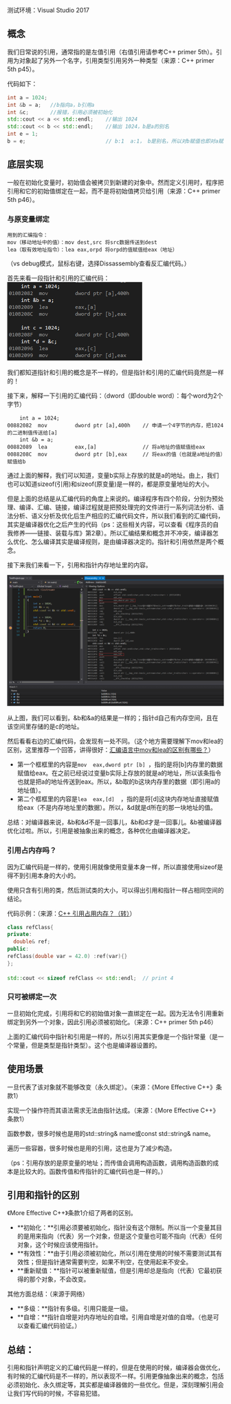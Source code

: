 测试环境：Visual Studio 2017

## 概念

我们日常说的引用，通常指的是左值引用（右值引用请参考C++ primer 5th）。引用为对象起了另外一个名字，引用类型引用另外一种类型（来源：C++ primer 5th p45）。

代码如下：

```c++
int a = 1024; 
int &b = a;   //b指向a，b引用a	
int &c;       //报错，引用必须被初始化
std::cout << a << std::endl;	//输出 1024
std::cout << b << std::endl;   	//输出 1024，b是a的别名
int e = 1;
b = e;							// b:1  a:1， b是别名，所以对b赋值也即对a赋值
```

## 底层实现

一般在初始化变量时，初始值会被拷贝到新建的对象中。然而定义引用时，程序把引用和它的初始值绑定在一起，而不是将初始值拷贝给引用（来源：C++ primer 5th p46）。

### 与原变量绑定

```
用到的汇编指令：
mov（移动地址中的值）：mov dest,src 将src数据传送到dest
lea（取有效地址指令）：lea eax,orpd 将orpd的值赋值给eax（地址）
```

（vs debug模式，鼠标右键，选择Dissassembly查看反汇编代码。）

首先来看一段指针和引用的汇编代码：
![](汇编代码.png)

我们都知道指针和引用的概念是不一样的，但是指针和引用的汇编代码竟然是一样的！

接下来，解释一下引用的汇编代码：（dword（即double word）：每个word为2个字节）

```
	int a = 1024;
00882082  mov         dword ptr [a],400h  	// 申请一个4字节的内存，把1024的二进制值传送给[a]
	int &b = a;
00882089  lea         eax,[a]  				// 将a地址的值赋值给eax
0088208C  mov         dword ptr [b],eax		// 将eax的值（也就是a地址的值）赋值给b
```

通过上面的解释，我们可以知道，变量b实际上存放的就是a的地址。由上，我们也可以知道sizeof(引用)和sizeof(原变量)是一样的，都是原变量地址的大小。

但是上面的总结是从汇编代码的角度上来说的。编译程序有四个阶段，分别为预处理、编译、汇编、链接，编译过程就是把预处理完的文件进行一系列词法分析、语法分析、语义分析及优化后生产相应的汇编代码文件，所以我们看到的汇编代码，其实是编译器优化之后产生的代码（ps：这些相关内容，可以查看《程序员的自我修养——链接、装载与库》第2章）。所以汇编结果和概念并不冲突，编译器怎么优化、怎么编译其实是编译规则，是由编译器决定的。指针和引用依然是两个概念。

接下来我们来看一下，引用和指针内存地址里的内容。

![](引用地址.png)

从上图，我们可以看到，&b和&a的结果是一样的；指针d自己有内存空间，且在该空间里存储的是c的地址。

然后看看右边的汇编代码，会发现有一处不同。（这个地方需要理解下mov和lea的区别，这里推荐一个回答，讲得很好：[汇编语言中mov和lea的区别有哪些？]( https://www.zhihu.com/question/40720890/answer/110774673)）

- 第一个框框里的内容是`mov  eax,dword ptr [b] `，指的是将[b]内存里的数据赋值给eax。在之前已经说过变量b实际上存放的就是a的地址，所以该条指令也就是把a的地址传送到eax。所以，&b取的b这块内存里的数据（即引用a的地址值）。
- 第二个框框里的内容是`lea  eax,[d]  `，指的是将[d]这块内存地址直接赋值给eax（不是内存地址里的数据）。所以，&d就是d所在的那一块地址的值。

总结：对编译器来说，&b和&d不是一回事儿，&b和d才是一回事儿。&b被编译器优化过啦。所以，引用是被抽象出来的概念，各种优化由编译器决定。

### 引用占内存吗？

因为汇编代码是一样的，使用引用就像使用变量本身一样，所以直接使用sizeof是得不到引用本身的大小的。

使用只含有引用的类，然后测试类的大小，可以得出引用和指针一样占相同空间的结论。

代码示例：（来源：[C++ 引用占用内存？（转）](https://zhuanlan.zhihu.com/p/78800232)）

```C++
class refClass{ 
private: 
  double& ref; 
public: 
refClass(double var = 42.0) :ref(var){} 
};

std::cout << sizeof refClass << std::endl;  // print 4
```

### 只可被绑定一次

一旦初始化完成，引用将和它的初始值对象一直绑定在一起。因为无法令引用重新绑定到另外一个对象，因此引用必须被初始化。（来源：C++ primer 5th p46）

上面的汇编代码中指针和引用是一样的，所以引用其实更像是一个指针常量（是一个常量，但是类型是指针类型）。这个也是编译器设置的。

## 使用场景

一旦代表了该对象就不能够改变（永久绑定）。（来源：《More Effective C++》条款1）

实现一个操作符而其语法需求无法由指针达成。（来源：《More Effective C++》条款1）

函数参数，很多时候也是用的std::string& name或const std::string& name。

遍历一些容器，很多时候也是用的引用，这也是为了减少构造。

（ps：引用存放的是原变量的地址；而传值会调用构造函数，调用构造函数的成本是比较大的。函数传值和传指针的汇编代码也是一样的。）

## 引用和指针的区别

《More Effective C++》条款1介绍了两者的区别。

- **初始化：**引用必须要被初始化，指针没有这个限制。所以当一个变量其目的是用来指向（代表）另一个对象，但是这个变量也可能不指向（代表）任何对象，这个时候应该使用指针。
- **有效性：**由于引用必须被初始化，所以引用在使用的时候不需要测试其有效性；但是指针通常需要判空，如果不判空，在使用起来不安全。
- **重新赋值：**指针可以被重新赋值，但是引用却总是指向（代表）它最初获得的那个对象，不会改变。

其他方面总结：（来源于网络）

- **多级：**指针有多级。引用只能是一级。
- **自增：**指针自增是对内存地址的自增。引用自增是对值的自增。（也是可以查看汇编代码验证。）

## 总结：

引用和指针声明定义的汇编代码是一样的，但是在使用的时候，编译器会做优化，有时候的汇编代码是不一样的，所以表现不一样。引用更像抽象出来的概念，包括必须初始化、永久绑定等，其实都是编译器做的一些优化。但是，深刻理解引用会让我们写代码的时候，不容易犯错。
